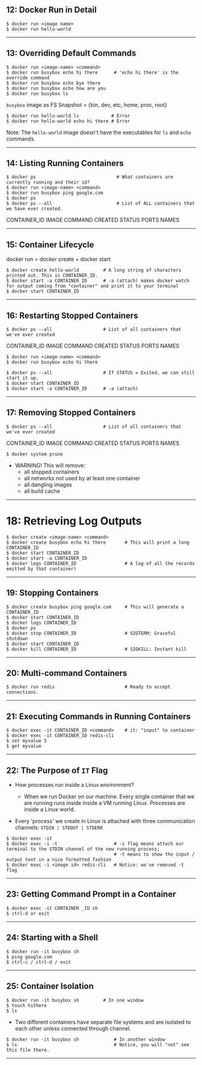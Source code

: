 ## 12: Docker Run in Detail

```
$ docker run <image name>
$ docker run hello-world
```

***

## 13: Overriding Default Commands

```
$ docker run <image-name> <command>
$ docker run busybox echo hi there      # 'echo hi there' is the override command
$ docker run busybox echo bye there
$ docker run busybox echo how are you
$ docker run busybox ls
```

`busybox` image as FS Snapshot = {bin, dev, etc, home, proc, root}

```
$ docker run hello-world ls            # Error
$ docker run hello-world echo hi there # Error
```

Note: The `hello-world` image doesn't have the executables for `ls` and `echo` commands.

***

## 14: Listing Running Containers

```
$ docker ps                              # What containers are currently running and their id?
$ docker run <image-name> <command>
$ docker run busybox ping google.com
$ docker ps
$ docker ps --all                        # List of ALL containers that we have ever created.
```

CONTAINER_ID    IMAGE   COMMAND CREATED STATUS  PORTS   NAMES

***

## 15: Container Lifecycle

docker run = docker create + docker start

```
$ docker create hello-world         # A long string of characters printed out. This is CONTAINER_ID.
$ docker start -a CONTAINER_ID      # -a (attach) makes docker watch for output coming from "container" and print it to your terminal
$ docker start CONTAINER_ID
```
***

## 16: Restarting Stopped Containers

```
$ docker ps --all                   # List of all containers that we've ever created
```

CONTAINER_ID    IMAGE   COMMAND CREATED STATUS  PORTS   NAMES

```
$ docker run <image-name> <command>
$ docker run busybox echo hi there
```

```
$ docker ps --all                   # If STATUS = Exited, we can still start it up.
$ docker start CONTAINER_ID
$ docker start -a CONTAINER_ID      # -a (attach)
```

***

## 17: Removing Stopped Containers

```
$ docker ps --all			        # List of all containers that we've ever created
```

CONTAINER_ID    IMAGE   COMMAND CREATED STATUS  PORTS   NAMES

```
$ docker system prune
```

* WARNING! This will remove:
  - all stopped containers
  - all networks not used by at least one container
  - all dangling images
  - all build cache

***

# 18: Retrieving Log Outputs

```
$ docker create <image-name> <command>
$ docker create busybox echo hi there       # This will print a long CONTAINER_ID
$ docker start CONTAINER_ID
$ docker start -a CONTAINER_ID
$ docker logs CONTAINER_ID                  # A log of all the records emitted by that container)
```

***

## 19: Stopping Containers

```
$ docker create busybox ping google.com 	# This will generate a CONTAINER_ID
$ docker start CONTAINER_ID
$ docker logs CONTAINER_ID
$ docker ps
$ docker stop CONTAINER_ID                  # SIGTERM: Graceful shutdown
$ docker start CONTAINER_ID
$ docker kill CONTAINER_ID                  # SIGKILL: Instant kill
```

***

## 20: Multi-command Containers

```
$ docker run redis                          # Ready to accept connections. 
```

***

## 21: Executing Commands in Running Containers

```
$ docker exec -it CONTAINER_ID <command>    # it: "input" to container
$ docker exec -it CONTAINER_ID redis-cli
$ set myvalue 5
$ get myvalue
```

***

## 22: The Purpose of `IT` Flag

* How processes run inside a Linux environment? 
  - When we run Docker on our machine. Every single container that we are running runs inside inside a VM running Linux. Processes are inside a Linux world.

* Every 'process' we create in Linux is attached with three communication channels: `STDIN | STDOUT | STDERR`

```
$ docker exec -it 
$ docker exec -i -t                     # -i flag means attach our terminal to the STDIN channel of the new running process; 
		                                # -t means to show the input / output text in a nice formatted fashion
$ docker exec -i <image id> redis-cli   # Notice: we've removed -t flag
```

***

## 23: Getting Command Prompt in a Container

```
$ docker exec -it CONTAINER _ID sh
$ ctrl-d or exit
```

***

## 24: Starting with a Shell

```
$ docker run -it busybox sh
$ ping google.com
$ ctrl-c / ctrl-d / exit
```

***

## 25: Container Isolation

```
$ docker run -it busybox sh         # In one window
$ touch hithere
$ ls
```

* Two different containers have separate file systems and are isolated to each other unless connected through channel.

```
$ docker run -it busybox sh             # In another window
$ ls                                    # Notice, you will "not" see this file there.
```

***
